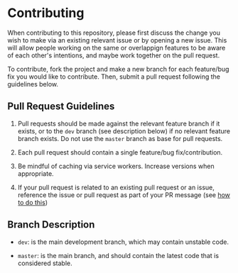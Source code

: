 # Contributing

When contributing to this repository, please first discuss the change you wish to make via an existing relevant issue or by opening a new issue. This will allow people working on the same or overlappign features to be aware of each other's intentions, and maybe work together on the pull request.

To contribute, fork the project and make a new branch for each feature/bug fix you would like to contribute. Then, submit a pull request following the guidelines below.

## Pull Request Guidelines

1. Pull requests should be made against the relevant feature branch if it exists, or to the `dev` branch (see description below) if no relevant feature branch exists. Do not use the `master` branch as base for pull requests.

2. Each pull request should contain a single feature/bug fix/contribution.

3. Be mindful of caching via service workers. Increase versions when appropriate.

4. If your pull request is related to an existing pull request or an issue, reference the issue or pull request as part of your PR message (see [how to do this](https://help.github.com/articles/autolinked-references-and-urls/))


## Branch Description

* `dev`: is the main development branch, which may contain unstable code.

* `master`: is the main branch, and should contain the latest code that is considered stable.